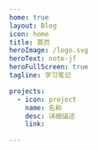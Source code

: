 ```yaml
---
home: true
layout: Blog
icon: home
title: 首页
heroImage: /logo.svg
heroText: note-jf
heroFullScreen: true
tagline: 学习笔记

projects:
  - icon: project
    name: 名称
    desc: 详细描述
    link: 

---
```

